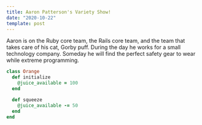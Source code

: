 ```yaml
---
title: Aaron Patterson's Variety Show!
date: "2020-10-22"
template: post
---
```


Aaron is on the Ruby core team, the Rails core team, and the team that takes care of his cat, Gorby puff. During the day he works for a small technology company. Someday he will find the perfect safety gear to wear while extreme programming.

```ruby
class Orange
  def initialize
    @juice_available = 100
  end

  def squeeze
    @juice_available -= 50
  end
end
```
